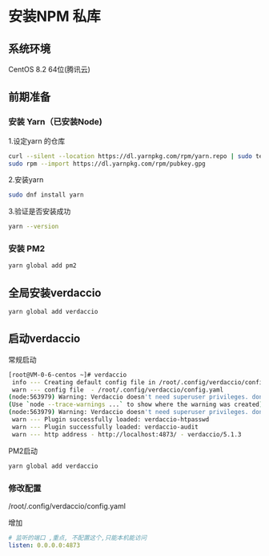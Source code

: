 # 安装NPM 私库

## 系统环境

CentOS 8.2 64位(腾讯云)

## 前期准备

### 安装 Yarn（已安装Node)

1.设定yarn 的仓库

```bash
curl --silent --location https://dl.yarnpkg.com/rpm/yarn.repo | sudo tee /etc/yum.repos.d/yarn.repo
sudo rpm --import https://dl.yarnpkg.com/rpm/pubkey.gpg
```

2.安装yarn

```bash
sudo dnf install yarn
```

3.验证是否安装成功

```bash
yarn --version
```

### 安装 PM2

```bash
yarn global add pm2
```

## 全局安装verdaccio

```bash
yarn global add verdaccio
```

## 启动verdaccio

常规启动

```bash
[root@VM-0-6-centos ~]# verdaccio
 info --- Creating default config file in /root/.config/verdaccio/config.yaml
 warn --- config file  - /root/.config/verdaccio/config.yaml
(node:563979) Warning: Verdaccio doesn't need superuser privileges. don't run it under root
(Use `node --trace-warnings ...` to show where the warning was created)
(node:563979) Warning: Verdaccio doesn't need superuser privileges. don't run it under root
 warn --- Plugin successfully loaded: verdaccio-htpasswd
 warn --- Plugin successfully loaded: verdaccio-audit
 warn --- http address - http://localhost:4873/ - verdaccio/5.1.3

```

PM2启动

```bash
yarn global add verdaccio
```

### 修改配置

/root/.config/verdaccio/config.yaml

增加

```yaml
# 监听的端口 ,重点, 不配置这个,只能本机能访问
listen: 0.0.0.0:4873
```
